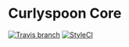 # Curlyspoon Core

[![Travis branch](https://img.shields.io/travis/Curlyspoon/core/master.svg?style=flat-square&label=TravisCI)](https://travis-ci.org/Curlyspoon/core/branches)
[![StyleCI](https://styleci.io/repos/132563687/shield)](https://styleci.io/repos/132563687)